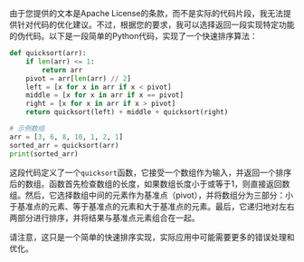 由于您提供的文本是Apache License的条款，而不是实际的代码片段，我无法提供针对代码的优化建议。不过，根据您的要求，我可以选择返回一段实现特定功能的伪代码。以下是一段简单的Python代码，实现了一个快速排序算法：

```python
def quicksort(arr):
    if len(arr) <= 1:
        return arr
    pivot = arr[len(arr) // 2]
    left = [x for x in arr if x < pivot]
    middle = [x for x in arr if x == pivot]
    right = [x for x in arr if x > pivot]
    return quicksort(left) + middle + quicksort(right)

# 示例数组
arr = [3, 6, 8, 10, 1, 2, 1]
sorted_arr = quicksort(arr)
print(sorted_arr)
```

这段代码定义了一个`quicksort`函数，它接受一个数组作为输入，并返回一个排序后的数组。函数首先检查数组的长度，如果数组长度小于或等于1，则直接返回数组。然后，它选择数组中间的元素作为基准点（pivot），并将数组分为三部分：小于基准点的元素、等于基准点的元素和大于基准点的元素。最后，它递归地对左右两部分进行排序，并将结果与基准点元素组合在一起。

请注意，这只是一个简单的快速排序实现，实际应用中可能需要更多的错误处理和优化。